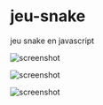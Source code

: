 # jeu-snake
jeu snake en javascript

![screenshot](screenshot1.png)

![screenshot](screenshot2.png)

![screenshot](screenshot3.png)
